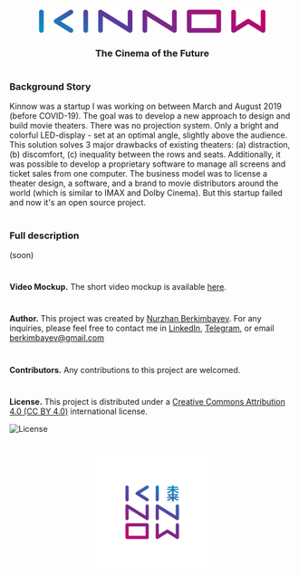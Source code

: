 ###
###
<p align="center">
  <img src="https://github.com/berkimbayev/kinnow/blob/main/assets/wordmark.png" alt="Logotype" width="400px"/>
  <h3 align="center">The Cinema of the Future</h3>
</p>

#
### Background Story
Kinnow was a startup I was working on between March and August 2019 (before COVID-19). The goal was to develop a new approach to design and build movie theaters. There was no projection system. Only a bright and colorful LED-display - set at an optimal angle, slightly above the audience. This solution solves 3 major drawbacks of existing theaters: (a) distraction, (b) discomfort, (c) inequality between the rows and seats. Additionally, it was possible to develop a proprietary software to manage all screens and ticket sales from one computer. The business model was to license a theater design, a software, and a brand to movie distributors around the world (which is similar to IMAX and Dolby Cinema). But this startup failed and now it's an open source project.

#
### Full description
(soon)

#
**Video Mockup.** The short video mockup is available [here](https://youtu.be/LT72UCeYAf8).

#
**Author.** This project was created by [Nurzhan Berkimbayev](https://github.com/berkimbayev/). For any inquiries, please feel free to contact me in [LinkedIn](https://www.linkedin.com/in/berkimbayev/), [Telegram](https://t.me/nurzhanberkimbayev/), or email berkimbayev@gmail.com

#
**Contributors.** Any contributions to this project are welcomed.

#
**License.** This project is distributed under a [Creative Commons Attribution 4.0 (CC BY 4.0)](https://creativecommons.org/licenses/by/4.0/) international license.

<p>
  <img src="https://mirrors.creativecommons.org/presskit/buttons/88x31/png/by.png" alt="License" width="100px">
</p>

#
<p align="center">
  <img src="https://github.com/berkimbayev/kinnow/blob/main/assets/brandmark.png" alt="Logotype" width="200px"/>
</p>
